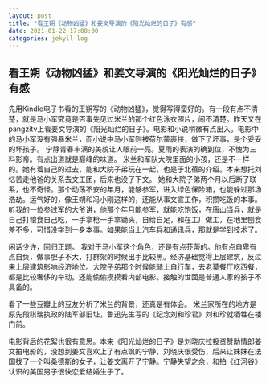 ```yaml
---
layout: post
title: "看王朔《动物凶猛》和姜文导演的《阳光灿烂的日子》有感"
date: 2021-01-22 17:08:00
categories: jekyll log
---
```


看王朔《动物凶猛》和姜文导演的《阳光灿烂的日子》有感
--------------------------------------------

先用Kindle电子书看的王朔写的《动物凶猛》，觉得写得蛮好的。有一段有点不清楚，就是马小军究竟是否事先见过米兰的那个红色泳衣照片，闹不清楚。昨天又在pangzitv上看姜文导演的《阳光灿烂的日子》。电影和小说稍微有点出入。电影中的马小军没有强暴米兰，而小说中马小军则被荷尔蒙裹挟，做下了坏事，是个妥妥的坏孩子。
宁静青春丰满的美貌让人眼前一亮。夏雨的表演的确到位，不愧为三料影帝。有点出道就是巅峰的味道。
米兰和军队大院里面的小孩，还是不一样的。她有着自己的过去，能和大院子弟玩在一起，也是于北蓓的介绍。本来想托刘忆苦走他爸的关系去文工团，后来也没了下文。 她和大院子弟两个月以后断了联系，也不奇怪。那个动荡不安的年月，能够参军，进入绿色保险箱，也能躲过那场浩劫。运气好的，像王朔和冯小刚这样的，还能从事文宣工作，积攒吃饭的本事。
听我的一位参过军的大爷讲，他那个年月能参军，就能吃饱饭，在唐山当兵，就是自己打粮食自己吃，一手拿枪一手拿锄头，自给自足，和在工厂做工，在地里刨食差不多，可惜没学到一身本事。如果能当上汽车兵和通讯兵，那就是学到技术了。

闲话少许，回归正题。 我对于马小军这个角色，还是有点芥蒂的。他有点自卑有点自负，做事胆子不大，打群架的时候出手比较黑。经济基础觉得上层建筑，反过来上层建筑影响经济地位。大院子弟那个时候能骑上自行车，去老莫餐厅吃西餐，都是比较奢侈的举动。还能偷偷摸摸看内部电影。接触的世面是普通人家的孩子不具备的。

看了一些豆瓣上的豆友分析了米兰的背景，还真是有体会。
米兰家所在的地方是原先段祺瑞执政的陆军部旧址，鲁迅先生写的《纪念刘和珍君》刘和珍就牺牲在楼门前。

电影背后的花絮也很有意思。本来《阳光灿烂的日子》是刘晓庆拉投资赞助情郎姜文拍电影的，没想到姜文喜欢上了有点飒的宁静，刘晓庆很受伤，后来让妹妹在法国找了一个叫桑德斯的女子，让姜文离开了宁静。宁静失望之余，和拍《红河谷》认识的美国男子很快恋爱结婚生子了。



